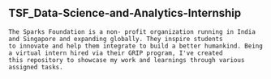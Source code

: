 ## TSF_Data-Science-and-Analytics-Internship
	The Sparks Foundation is a non- profit organization running in India and Singapore and expanding globally. They inspire students
	to innovate and help them integrate to build a better humankind. Being a virtual intern hired via their GRIP program, I've created 
	this repository to showcase my work and learnings through various assigned tasks.
	
